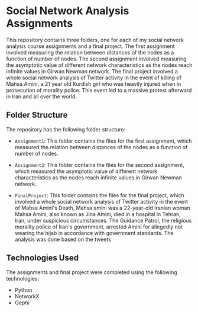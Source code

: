 # Social Network Analysis Assignments

This repository contains three folders, one for each of my social network analysis course assignments and a final project. The first assignment involved measuring the relation between distances of the nodes as a function of number of nodes. The second assignment involved measuring the asymptotic value of different network characteristics as the nodes reach infinite values in Girwan Newman network. The final project involved a whole social network analysis of Twitter activity in the event of killing of Mahsa Amini, a 21 year old Kurdish girl who was heavily injured when in prosecution of morality police. This event led to a massive protest afterward in Iran and all over the world.

## Folder Structure

The repository has the following folder structure:

- `Assignment1`: This folder contains the files for the first assignment, which measured the relation between distances of the nodes as a function of number of nodes.

- `Assignment2`: This folder contains the files for the second assignment, which measured the asymptotic value of different network characteristics as the nodes reach infinite values in Girwan Newman network.

- `FinalProject`: This folder contains the files for the final project, which involved a whole social network analysis of Twitter activity in the event of Mahsa Amini's Death, Mahsa amini was a 22-year-old Iranian woman Mahsa Amini, also known as Jina Amini, died in a hospital in Tehran, Iran, under suspicious circumstances. The Guidance Patrol, the religious morality police of Iran's government, arrested Amini for allegedly not wearing the hijab in accordance with government standards. The analysis was done based on the tweets 

## Technologies Used

The assignments and final project were completed using the following technologies:

- Python
- NetworkX
- Gephi
